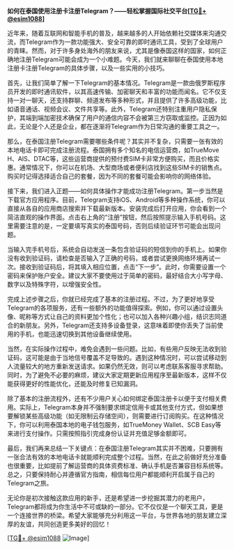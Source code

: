 **如何在泰国使用注册卡注册Telegram？——轻松掌握国际社交平台[[TG💪+ @esim1088](https://t.me/s/esim1088)]**

近年来，随着互联网和智能手机的普及，越来越多的人开始依赖社交媒体来沟通交流，而Telegram作为一款功能强大、安全可靠的即时通讯工具，受到了全球用户的青睐。然而，对于许多身处海外的朋友来说，尤其是像泰国这样的国家，如何正确地注册Telegram可能会成为一个小难题。今天，我们就来聊聊在泰国使用本地注册卡注册Telegram的具体步骤，以及一些实用的小技巧。

首先，让我们简单了解一下Telegram的基本情况。Telegram是一款由俄罗斯程序员开发的即时通讯软件，以其高速传输、加密聊天和丰富的功能而闻名。它不仅支持一对一聊天，还支持群聊、频道发布等多种形式，并且提供了许多高级功能，比如语音通话、视频会议、文件共享等。此外，Telegram还特别注重用户隐私保护，其端到端加密技术确保了用户的通信内容不会被第三方窃取或监控。正因为如此，无论是个人还是企业，都在逐渐将Telegram作为日常沟通的重要工具之一。

那么，在泰国注册Telegram需要哪些条件呢？其实并不复杂，只需要一张有效的本地电话卡即可完成注册流程。泰国拥有多个知名的电信运营商，如TrueMove H、AIS、DTAC等，这些运营商提供的预付费SIM卡非常方便购买，而且价格实惠。通常情况下，你可以在机场、大型商场或者便利店找到这些SIM卡的销售点。购买时记得选择适合自己的套餐，因为不同的套餐可能会影响你的网络体验。

接下来，我们进入正题——如何具体操作才能成功注册Telegram。第一步当然是下载官方应用程序。目前，Telegram支持iOS、Android等多种操作系统，你可以直接从各自的应用商店搜索并下载最新版本。安装完成后打开应用，你会看到一个简洁直观的操作界面。点击右上角的“注册”按钮，然后按照提示输入手机号码。这里需要注意的是，一定要填写真实的泰国号码，否则后续验证环节可能会出现问题。

当输入完手机号后，系统会自动发送一条包含验证码的短信到你的手机上。如果你没有收到验证码，请检查是否输入了正确的号码，或者尝试更换网络环境再试一次。接收到验证码后，将其填入相应位置，点击“下一步”。此时，你需要设置一个密码来保护账户安全。建议大家不要使用过于简单的密码，最好结合大小写字母、数字以及特殊字符，以增强安全性。

完成上述步骤之后，你就已经完成了基本的注册过程。不过，为了更好地享受Telegram的各项服务，还有一些额外的功能值得探索。例如，你可以通过设置头像、昵称等方式让自己的资料更加个性化；也可以加入各种兴趣小组，结识志同道合的新朋友。另外，Telegram还支持多设备登录，这意味着即使你丢失了当前使用的手机，也能迅速切换到其他设备继续使用。

当然，在实际操作过程中，难免会遇到一些问题。比如，有些用户反映无法收到验证码，这可能是由于当地信号覆盖不足导致的。遇到这种情况时，可以尝试移动到人流量较大的地方重新发送请求。如果仍然无效，则可以考虑联系客服寻求帮助。同时，为了避免不必要的麻烦，建议大家定期更新应用程序至最新版本，这样不仅能获得更好的性能优化，还能及时修复已知漏洞。

除了基本的注册流程外，还有不少用户关心如何绑定泰国注册卡以便于支付相关费用。实际上，Telegram本身并不强制要求绑定信用卡或其他支付方式，但如果想要解锁某些高级功能（如无限制云存储空间），则需要进行订阅购买。在这种情况下，你可以利用泰国本地的电子钱包服务，如TrueMoney Wallet、SCB Easy等来进行支付操作。只需按照指引完成身份认证并充值足够金额即可。

最后，我们再来总结一下关键点：在泰国注册Telegram其实并不困难，只要拥有一张合法有效的本地电话卡就能顺利完成整个过程。当然，在此之前做好充分准备也很重要，比如提前了解运营商的具体资费标准、确认手机是否兼容目标系统等。总之，只要保持耐心并遵循官方指南，相信每位用户都能顺利开启属于自己的Telegram之旅。

无论你是初次接触这款应用的新手，还是希望进一步挖掘其潜力的老用户，Telegram都将成为你生活中不可或缺的一部分。它不仅仅是一个聊天工具，更是一个连接世界的桥梁。希望大家能够充分利用这一平台，与世界各地的朋友建立深厚的友谊，共同创造更多美好的回忆！

[[TG💪+ @esim1088](https://t.me/s/esim1088) ![Image](https://i.postimg.cc/4NQfJmqS/Snipaste-2025-05-13-00-14-12.png)]